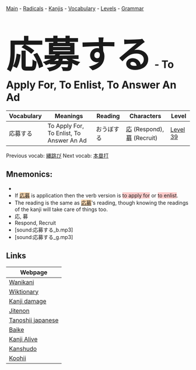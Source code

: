 <style> bigfont {font-size: 100px}</style>
[Main](../README.md) -
[Radicals](../radicals.md) -
[Kanjis](../kanjis.md) -
[Vocabulary](../vocabulary.md) -
[Levels](../levels.md) -
[Grammar](../grammar.md)
# <bigfont> 応募する</bigfont> - To Apply For, To Enlist, To Answer An Ad 

| Vocabulary | Meanings | Reading | Characters | Level |
| --- | --- | --- | --- | --- |
| 応募する | To Apply For, To Enlist, To Answer An Ad | おうぼする |  [応](../kanjis/応.md) (Respond), [募](../kanjis/募.md) (Recruit) | [Level 39](../levels/wk_level39.md) |

Previous vocab: [縄跳び](縄跳び.md) Next vocab: [本塁打](本塁打.md) 

## Mnemonics:

* 
* If <span style="background-color:#fed8b1"> [応募](https://jisho.org/search/応募)</span> is application then the verb version is <span style="background-color:#ffcccb"> to apply for</span> or <span style="background-color:#ffcccb"> to enlist</span>.
* The reading is the same as <span style="background-color:#fed8b1"> [応募](https://jisho.org/search/応募)</span>'s reading, though knowing the readings of the kanji will take care of things too.
* 応, 募
* Respond, Recruit
* [sound:応募する_b.mp3]
* [sound:応募する_g.mp3]


## Links 

| Webpage |
| --- |
| [Wanikani          ](https://www.wanikani.com/kanji/応募する) |
| [Wiktionary        ](https://en.wiktionary.org/wiki/応募する) |
| [Kanji damage      ](http://www.kanjidamage.com/kanji/search?utf8=✓&q=応募する) |
| [Jitenon           ](https://jitenon.com/kanji/応募する) |
| [Tanoshii japanese ](https://www.tanoshiijapanese.com/dictionary/kanji.cfm?k=応募する) |
| [Baike             ](https://baike.baidu.com/item/応募する) |
| [Kanji Alive       ](https://app.kanjialive.com/応募する) |
| [Kanshudo          ](https://www.kanshudo.com/searchmn?q=応募する) |
| [Koohii            ](https://kanji.koohii.com/study/kanji/応募する) |
